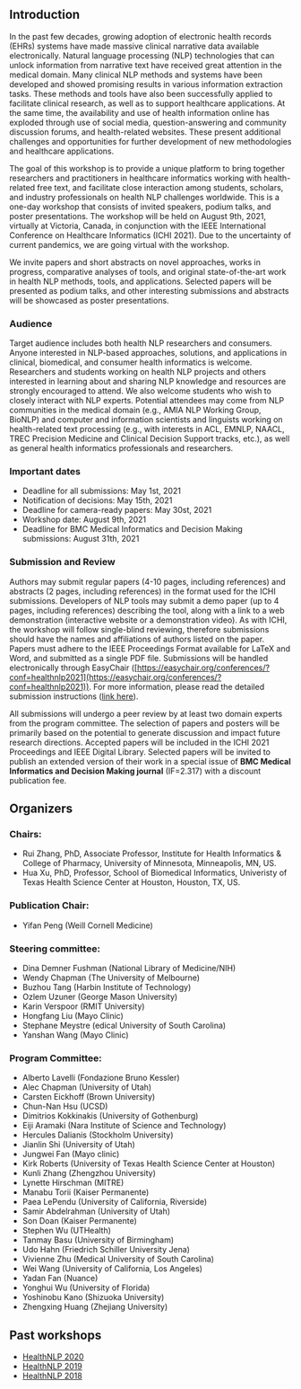 
## Introduction

In the past few decades, growing adoption of electronic health records (EHRs) systems have made massive clinical narrative data available electronically. Natural language processing (NLP) technologies that can unlock information from narrative text have received great attention in the medical domain. Many clinical NLP methods and systems have been developed and showed promising results in various information extraction tasks. These methods and tools have also been successfully applied to facilitate clinical research, as well as to support healthcare applications. At the same time, the availability and use of health information online has exploded through use of social media, question-answering and community discussion forums, and health-related websites. These present additional challenges and opportunities for further development of new methodologies and healthcare applications.

The goal of this workshop is to provide a unique platform to bring together researchers and practitioners in healthcare informatics working with health-related free text, and facilitate close interaction among students, scholars, and industry professionals on health NLP challenges worldwide. This is a one-day workshop that consists of invited speakers, podium talks, and poster presentations. The workshop will be held on August 9th, 2021, virtually at Victoria, Canada, in conjunction with the IEEE International Conference on Healthcare Informatics (ICHI 2021). Due to the uncertainty of current pandemics, we are going virtual with the workshop.

We invite papers and short abstracts on novel approaches, works in progress, comparative analyses of tools, and original state-of-the-art work in health NLP methods, tools, and applications. Selected papers will be presented as podium talks, and other interesting submissions and abstracts will be showcased as poster presentations.

### Audience

Target audience includes both health NLP researchers and consumers. Anyone interested in NLP-based approaches, solutions, and applications in clinical, biomedical, and consumer health informatics is welcome. Researchers and students working on health NLP projects and others interested in learning about and sharing NLP knowledge and resources are strongly encouraged to attend. We also welcome students who wish to closely interact with NLP experts. Potential attendees may come from NLP communities in the medical domain (e.g., AMIA NLP Working Group, BioNLP) and computer and information scientists and linguists working on health-related text processing (e.g., with interests in ACL, EMNLP, NAACL, TREC Precision Medicine and Clinical Decision Support tracks, etc.), as well as general health informatics professionals and researchers.

### Important dates

*  Deadline for all submissions: May 1st, 2021
*  Notification of decisions: May 15th, 2021
*  Deadline for camera-ready papers: May 30st, 2021
*  Workshop date: August 9th, 2021
*  Deadline for BMC Medical Informatics and Decision Making submissions: August 31th, 2021

### Submission and Review

Authors may submit regular papers (4-10 pages, including references) and abstracts (2 pages, including references) in the format used for the ICHI submissions. Developers of NLP tools may submit a demo paper (up to 4 pages, including references) describing the tool, along with a link to a web demonstration (interactive website or a demonstration video). As with ICHI, the workshop will follow single-blind reviewing, therefore submissions should have the names and affiliations of authors listed on the paper. Papers must adhere to the IEEE Proceedings Format available for LaTeX and Word, and submitted as a single PDF file. Submissions will be handled electronically through EasyChair ([https://easychair.org/conferences/?conf=healthnlp2021](https://easychair.org/conferences/?conf=healthnlp2021)). For more information, please read the detailed submission instructions ([link here](https://www.ieee.org/conferences_events/conferences/publishing/templates.html)).

All submissions will undergo a peer review by at least two domain experts from the program committee. The selection of papers and posters will be primarily based on the potential to generate discussion and impact future research directions. Accepted papers will be included in the ICHI 2021 Proceedings and IEEE Digital Library. Selected papers will be invited to publish an extended version of their work in a special issue of **BMC Medical Informatics and Decision Making journal** (IF=2.317) with a discount publication fee.

## Organizers

### Chairs:

*  Rui Zhang, PhD, Associate Professor, Institute for Health Informatics & College of Pharmacy, University of Minnesota, Minneapolis, MN, US.
*  Hua Xu, PhD, Professor, School of Biomedical Informatics, Univeristy of Texas Health Science Center at Houston, Houston, TX, US.

### Publication Chair:

*  Yifan Peng (Weill Cornell Medicine)

### Steering committee:

*  Dina Demner Fushman (National Library of Medicine/NIH)
*  Wendy Chapman (The University of Melbourne)
*  Buzhou Tang (Harbin Institute of Technology)
*  Ozlem Uzuner (George Mason University)
*  Karin Verspoor (RMIT University)
*  Hongfang Liu (Mayo Clinic)
*  Stephane Meystre (edical University of South Carolina)
*  Yanshan Wang (Mayo Clinic)

### Program Committee:

*  Alberto Lavelli (Fondazione Bruno Kessler)
*  Alec Chapman (University of Utah)
*  Carsten Eickhoff (Brown University)
*  Chun-Nan Hsu (UCSD)
*  Dimitrios Kokkinakis (University of Gothenburg)
*  Eiji Aramaki (Nara Institute of Science and Technology)
*  Hercules Dalianis (Stockholm University)
*  Jianlin Shi (University of Utah)
*  Jungwei Fan (Mayo clinic)
*  Kirk Roberts (University of Texas Health Science Center at Houston)
*  Kunli Zhang (Zhengzhou University)
*  Lynette Hirschman (MITRE)
*  Manabu Torii (Kaiser Permanente)
*  Paea LePendu (University of California, Riverside)
*  Samir Abdelrahman (University of Utah)
*  Son Doan (Kaiser Permanente)
*  Stephen Wu (UTHealth)
*  Tanmay Basu (University of Birmingham)
*  Udo Hahn (Friedrich Schiller University Jena)
*  Vivienne Zhu (Medical University of South Carolina)
*  Wei Wang (University of California, Los Angeles)
*  Yadan Fan (Nuance)
*  Yonghui Wu (University of Florida)
*  Yoshinobu Kano (Shizuoka University)
*  Zhengxing Huang (Zhejiang University)

## Past workshops

*  [HealthNLP 2020](https://ohnlp.github.io/HealthNLP2020/healthnlp2020)
*  [HealthNLP 2019](https://ohnlp.github.io/HealthNLP2020/healthnlp2019)
*  [HealthNLP 2018](https://ohnlp.github.io/HealthNLP2020/healthnlp2018)
